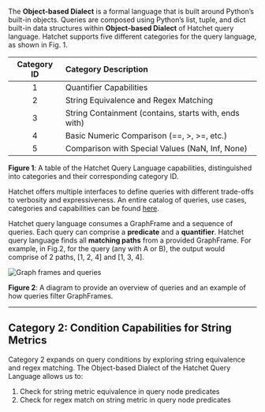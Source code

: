 The **Object-based Dialect** is a formal language that is built around Python’s built-in objects. Queries are composed using Python’s list, tuple, and dict built-in data structures within **Object-based Dialect** of Hatchet query language. Hatchet supports five different categories for the query language, as shown in Fig. 1.  

|Category ID|Category Description|
|:---------:|:-------------------|
|1          |Quantifier Capabilities|
|2          |String Equivalence and Regex Matching|
|3          |String Containment (contains, starts with, ends with)|
|4          |Basic Numeric Comparison (==, >, >=, etc.)|
|5          |Comparison with Special Values (NaN, Inf, None)|

**Figure 1**: A table of the Hatchet Query Language capabilities, distinguished into categories and their corresponding category ID.

Hatchet offers multiple interfaces to define queries with different trade-offs to verbosity and expressiveness. An entire catalog of queries, use cases, categories and capabilities can be found [here](https://docs.google.com/spreadsheets/d/1fKNlHmDJdDbnE4jyMcaFqdnw6ZSaexgm33rOcVAj0do/edit#gid=0).

Hatchet query language consumes a GraphFrame and a sequence of queries. Each query can comprise a **predicate** and a **quantifier**. Hatchet query language finds all **matching paths** from a provided GraphFrame. For example, in Fig.2, for the query (any with A or B), the output would comprise of 2 paths, [1, 2, 4] and [1, 3, 4].

![Graph frames and queries](../common/images/hatchet_query_graphframe.png)

**Figure 2**: A diagram to provide an overview of queries and an example of how queries filter GraphFrames.

***

## Category 2: Condition Capabilities for String Metrics


Category 2 expands on query conditions by exploring string equivalence and regex matching. The Object-based Dialect of the Hatchet Query Language allows us to:

1. Check for string metric equivalence in query node predicates
2. Check for regex match on string metric in query node predicates